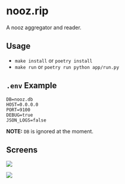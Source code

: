 # nooz.rip
A nooz aggregator and reader.

## Usage
- `make install` or `poetry install`
- `make run` or `poetry run python app/run.py`

## `.env` Example
```
DB=nooz.db
HOST=0.0.0.0
PORT=9100
DEBUG=true
JSON_LOGS=false
```
**NOTE:** `DB` is ignored at the moment.


## Screens
![](https://quad.pe/e/qqwp8s07TL.jpg)


![](https://quad.pe/e/3sJTJBkrwm.jpg)